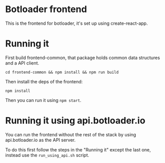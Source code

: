 # Botloader frontend

This is the frontend for botloader, it's set up using create-react-app.

# Running it

First build frontend-common, that package holds common data structures and a API client.

`cd frontend-common && npm install && npm run build`

Then install the deps of the frontend:

`npm install`

Then you can run it using `npm start`.

# Running it using api.botloader.io

You can run the frontend without the rest of the stack by using api.botloader.io as the API server.

To do this first follow the steps in the "Running it" except the last one, instead use the `run_using_api.sh` script.
